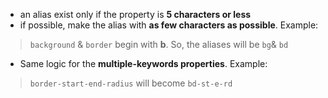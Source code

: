 - an alias exist only if the property is **5 characters or less**
- if possible, make the alias with **as few characters as possible**. Example:
> `background` & `border` begin with **b**. So, the aliases will be `bg`& `bd`
- Same logic for the **multiple-keywords properties**. Example:
> `border-start-end-radius` will become `bd-st-e-rd`